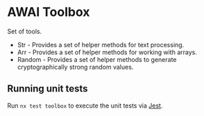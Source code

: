 # AWAI Toolbox

Set of tools.

* Str - Provides a set of helper methods for text processing.
* Arr - Provides a set of helper methods for working with arrays.
* Random - Provides a set of helper methods to generate cryptographically strong random values.


## Running unit tests

Run `nx test toolbox` to execute the unit tests via [Jest](https://jestjs.io).
